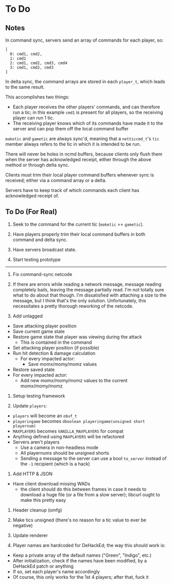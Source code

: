 # To Do

## Notes

In command sync, servers send an array of commands for each player, so:

    [
      0: cmd1, cmd2,
      1: cmd1
      2: cmd1, cmd2, cmd3, cmd4
      3: cmd1, cmd2, cmd3
    ]

In delta sync, the command arrays are stored in each `player_t`, which leads to
the same result.

This accomplishes two things:

- Each player receives the other players' commands, and can therefore run a
  tic; in this example `cmd1` is present for all players, so the receiving
  player can run 1 tic.
- The receiving player knows which of its commands have made it to the server
  and can pop them off the local command buffer

`maketic` and `gametic` are always sync'd, meaning that a `netticcmd_t`'s `tic`
member always refers to the tic in which it is intended to be run.

There will never be holes in ncmd buffers, because clients only flush them when
the server has acknowledged receipt, either through the above method or through delta
sync.

Clients must trim their local player command buffers whenever sync is received;
either via a command array or a delta.

Servers have to keep track of which commands each client has acknowledged
receipt of.

## To Do (For Real)

1. Seek to the command for the current tic (`maketic` == `gametic`).

1. Have players properly trim their local command buffers in both command and
   delta sync.

1. Have servers broadcast state.

1. Start testing prototype

---

1. Fix command-sync netcode

1. If there are errors while reading a network message, message reading
   completely bails, leaving the message partially read.  I'm not totally sure
   what to do about that though.  I'm dissatisfied with attaching a size to the
   message, but I think that's the only solution.  Unfortunately, this
   necessitates a pretty thorough reworking of the netcode.

1. Add unlagged
  - Save attacking player position
  - Save current game state
  - Restore game state that player was viewing during the attack
    - This is contained in the command
  - Set attacking player position (if possible)
  - Run hit detection & damage calculation
    - For every impacted actor:
      - Save momx/momy/momz values
  - Restore saved state
  - For every impacted actor:
    - Add new momx/momy/momz values to the current momx/momy/momz

1. Setup testing framework

1. Update `players`:
  - `players` will become an `obuf_t`
  - `playeringame` becomes `dboolean playeringame(unsigned short playernum)`
  - `MAXPLAYERS` becomes `VANILLA_MAXPLAYERS` for compat
  - Anything defined using `MAXPLAYERS` will be refactored
  - Servers aren't players
    - Use a camera in non-headless mode
    - All playernums should be unsigned shorts
    - Sending a message to the server can use a bool `to_server` instead of the
      `-1` recipient (which is a hack)

1. Add HTTP & JSON
  - Have client download missing WADs
    - the client should do this between frames in case it needs to download a
      huge file (or a file from a slow server); libcurl ought to make this
      pretty easy

1. Header cleanup (omfg)

1. Make tics unsigned (there's no reason for a tic value to ever be negative)

1. Update renderer

1. Player names are hardcoded for DeHackEd; the way this should work is:
  - Keep a private array of the default names ("Green", "Indigo", etc.)
  - After initialization, check if the names have been modified, by a DeHackEd
    patch or anything
  - If so, set each player's name accordingly
  - Of course, this only works for the 1st 4 players; after that, fuck it

<!-- vi: set et ts=4 sw=4 tw=79: -->

